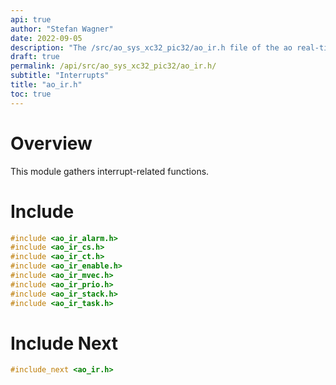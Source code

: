 ```yaml
---
api: true
author: "Stefan Wagner"
date: 2022-09-05
description: "The /src/ao_sys_xc32_pic32/ao_ir.h file of the ao real-time operating system."
draft: true
permalink: /api/src/ao_sys_xc32_pic32/ao_ir.h/
subtitle: "Interrupts"
title: "ao_ir.h"
toc: true
---
```


# Overview

This module gathers interrupt-related functions.

# Include

```c
#include <ao_ir_alarm.h>
#include <ao_ir_cs.h>
#include <ao_ir_ct.h>
#include <ao_ir_enable.h>
#include <ao_ir_mvec.h>
#include <ao_ir_prio.h>
#include <ao_ir_stack.h>
#include <ao_ir_task.h>
```

# Include Next

```c
#include_next <ao_ir.h>
```
